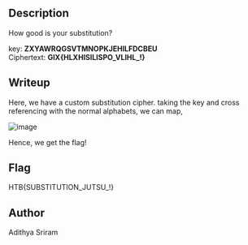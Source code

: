 ## Description
How good is your substitution?

key: **ZXYAWRQGSVTMNOPKJEHILFDCBEU** \
Ciphertext: **GIX{HLXHISILISPO_VLIHL_!}**

## Writeup

Here, we have a custom substitution cipher. taking the key and cross referencing with the normal alphabets, we can map,

![image](https://github.com/user-attachments/assets/7470bca1-356b-47a4-893d-9ac9cee217dd)

Hence, we get the flag!

## Flag
HTB{SUBSTITUTION_JUTSU_!}

## Author
Adithya Sriram
